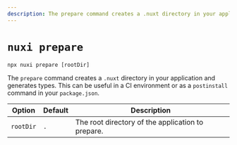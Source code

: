 ```yaml
---
description: The prepare command creates a .nuxt directory in your application and generates types.
---
```

# `nuxi prepare`

```{bash}
npx nuxi prepare [rootDir]
```

The `prepare` command creates a `.nuxt` directory in your application and generates types. This can be useful in a CI environment or as a `postinstall` command in your `package.json`.

Option        | Default          | Description
-------------------------|-----------------|------------------
`rootDir` | `.` | The root directory of the application to prepare.
